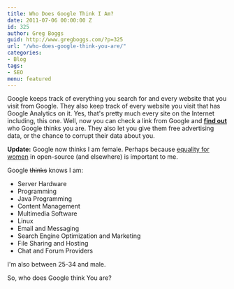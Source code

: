 ```yaml
---
title: Who Does Google Think I Am?
date: 2011-07-06 00:00:00 Z
id: 325
author: Greg Boggs
guid: http://www.gregboggs.com/?p=325
url: "/who-does-google-think-you-are/"
categories:
- Blog
tags:
- SEO
menu: featured
---
```


Google keeps track of everything you search for and every website that you visit from Google. They also keep track of every website you visit that has Google Analytics on it. Yes, that's pretty much every site on the Internet including, this one. Well, now you can check a link from Google and **[find out][1]** who Google thinks you are. They also let you give them free advertising data, or the chance to corrupt their data about you.

**Update:** Google now thinks I am female. Perhaps because [equality for women][2] in open-source (and elsewhere) is important to me.

Google <del>thinks</del> knows I am:

  * Server Hardware
  * Programming
  * Java Programming
  * Content Management
  * Multimedia Software
  * Linux
  * Email and Messaging
  * Search Engine Optimization and Marketing
  * File Sharing and Hosting
  * Chat and Forum Providers

I'm also between 25-34 and male.

So, who does Google think You are?

 [1]: http://www.google.com/ads/preferences/ "Who am I?"
 [2]: http://geekfeminism.org/